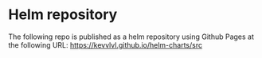 # Helm repository

The following repo is published as a helm repository using Github Pages at the following URL: https://kevvlvl.github.io/helm-charts/src
